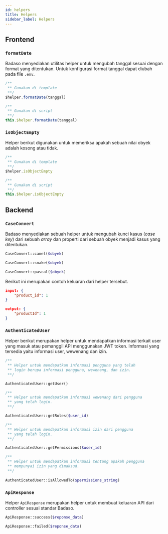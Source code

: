 ```yaml
---
id: helpers
title: Helpers
sidebar_label: Helpers
---
```


## Frontend

### ```formatDate```

Badaso menyediakan utilitas helper untuk mengubah tanggal sesuai dengan format yang ditentukan.
Untuk konfigurasi format tanggal dapat diubah pada file ```.env```.

<!--DOCUSAURUS_CODE_TABS-->
<!--JavaScript-->
```js
/**
 ** Gunakan di template
 **/
$helper.formatDate(tanggal)

/**
 ** Gunakan di script
 **/
this.$helper.formatDate(tanggal)
```

<!--END_DOCUSAURUS_CODE_TABS-->

### ```isObjectEmpty```

Helper berikut digunakan untuk memeriksa apakah sebuah nilai obyek adalah kosong atau tidak.

<!--DOCUSAURUS_CODE_TABS-->
<!--JavaScript-->
```js
/**
 ** Gunakan di template
 **/
$helper.isObjectEmpty

/**
 ** Gunakan di script
 **/
this.$helper.isObjectEmpty
```

<!--END_DOCUSAURUS_CODE_TABS-->

## Backend

### ```CaseConvert```

Badaso menyediakan sebuah helper untuk mengubah kunci kasus (*case key*) dari sebuah *array* dan properti dari sebuah obyek menjadi kasus yang ditentukan.

<!--DOCUSAURUS_CODE_TABS-->
<!--PHP-->
```PHP
CaseConvert::camel($obyek)
```

<!--END_DOCUSAURUS_CODE_TABS-->

<!--DOCUSAURUS_CODE_TABS-->
<!--PHP-->
```PHP
CaseConvert::snake($obyek)
```

<!--END_DOCUSAURUS_CODE_TABS-->

<!--DOCUSAURUS_CODE_TABS-->
<!--PHP-->
```PHP
CaseConvert::pascal($obyek)
```

<!--END_DOCUSAURUS_CODE_TABS-->

Berikut ini merupakan contoh keluaran dari helper tersebut.

```json
input: {
    "product_id": 1
}

output: {
    "productId": 1
}
```

### ```AuthenticatedUser```

Helper berikut merupakan helper untuk mendapatkan informasi terkait user yang masuk atau pemanggil API menggunakan JWT token. Informasi yang tersedia yaitu informasi user, wewenang dan izin.

<!--DOCUSAURUS_CODE_TABS-->
<!--PHP-->
```PHP
/**
 ** Helper untuk mendapatkan informasi pengguna yang telah
 ** login berupa informasi pengguna, wewenang, dan izin.
 **/

AuthenticatedUser::getUser()
```

<!--END_DOCUSAURUS_CODE_TABS-->

<!--DOCUSAURUS_CODE_TABS-->
<!--PHP-->
```PHP
/**
 ** Helper untuk mendapatkan informasi wewenang dari pengguna
 ** yang telah login.
 **/

AuthenticatedUser::getRoles($user_id)
```

<!--END_DOCUSAURUS_CODE_TABS-->

<!--DOCUSAURUS_CODE_TABS-->
<!--PHP-->
```PHP
/**
 ** Helper untuk mendapatkan informasi izin dari pengguna
 ** yang telah login.
 **/

AuthenticatedUser::getPermissions($user_id)
```

<!--END_DOCUSAURUS_CODE_TABS-->

<!--DOCUSAURUS_CODE_TABS-->
<!--PHP-->
```PHP
/**
 ** Helper untuk mendapatkan informasi tentang apakah pengguna
 ** mempunyai izin yang dimaksud.
 **/
 
AuthenticatedUser::isAllowedTo($permissions_string)
```

<!--END_DOCUSAURUS_CODE_TABS-->

### ```ApiResponse```

Helper ```ApiResponse``` merupakan helper untuk membuat keluaran API dari controller sesuai standar Badaso.

<!--DOCUSAURUS_CODE_TABS-->
<!--PHP-->
```PHP
ApiResponse::success($reponse_data)
```

<!--END_DOCUSAURUS_CODE_TABS-->

<!--DOCUSAURUS_CODE_TABS-->
<!--PHP-->
```PHP
ApiResponse::failed($reponse_data)
```

<!--END_DOCUSAURUS_CODE_TABS-->
